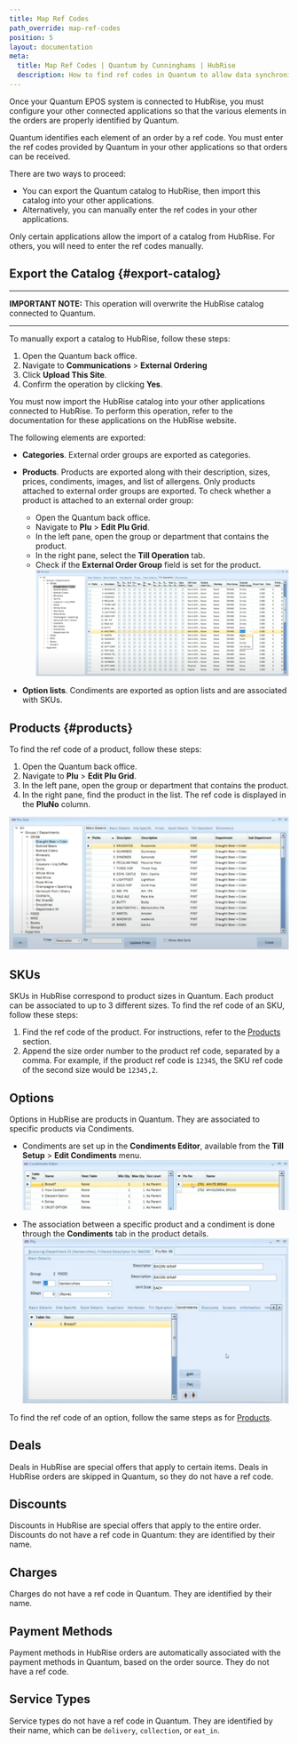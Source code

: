 ```yaml
---
title: Map Ref Codes
path_override: map-ref-codes
position: 5
layout: documentation
meta:
  title: Map Ref Codes | Quantum by Cunninghams | HubRise
  description: How to find ref codes in Quantum to allow data synchronisation with other apps connected to HubRise.
---
```


Once your Quantum EPOS system is connected to HubRise, you must configure your other connected applications so that the various elements in the orders are properly identified by Quantum.

Quantum identifies each element of an order by a ref code. You must enter the ref codes provided by Quantum in your other applications so that orders can be received.

There are two ways to proceed:

- You can export the Quantum catalog to HubRise, then import this catalog into your other applications.
- Alternatively, you can manually enter the ref codes in your other applications.

Only certain applications allow the import of a catalog from HubRise. For others, you will need to enter the ref codes manually.

## Export the Catalog {#export-catalog}

---

**IMPORTANT NOTE:** This operation will overwrite the HubRise catalog connected to Quantum.

---

To manually export a catalog to HubRise, follow these steps:

1. Open the Quantum back office.
2. Navigate to **Communications** > **External Ordering**
3. Click **Upload This Site**.
4. Confirm the operation by clicking **Yes**.

You must now import the HubRise catalog into your other applications connected to HubRise. To perform this operation, refer to the documentation for these applications on the HubRise website.

The following elements are exported:

- **Categories**. External order groups are exported as categories.

- **Products**. Products are exported along with their description, sizes, prices, condiments, images, and list of allergens. Only products attached to external order groups are exported. To check whether a product is attached to an external order group:

  - Open the Quantum back office.
  - Navigate to **Plu** > **Edit Plu Grid**.
  - In the left pane, open the group or department that contains the product.
  - In the right pane, select the **Till Operation** tab.
  - Check if the **External Order Group** field is set for the product.
    ![Check External Order Group - Quantum](./images/002-product-external-order-group.png)

- **Option lists**. Condiments are exported as option lists and are associated with SKUs.

## Products {#products}

To find the ref code of a product, follow these steps:

1. Open the Quantum back office.
2. Navigate to **Plu** > **Edit Plu Grid**.
3. In the left pane, open the group or department that contains the product.
4. In the right pane, find the product in the list. The ref code is displayed in the **PluNo** column.

![Find Product Ref Code - Quantum](./images/001-product-ref-codes.png)

## SKUs

SKUs in HubRise correspond to product sizes in Quantum. Each product can be associated to up to 3 different sizes. To find the ref code of an SKU, follow these steps:

1. Find the ref code of the product. For instructions, refer to the [Products](#products) section.
2. Append the size order number to the product ref code, separated by a comma. For example, if the product ref code is `12345`, the SKU ref code of the second size would be `12345,2`.

## Options

Options in HubRise are products in Quantum. They are associated to specific products via Condiments.

- Condiments are set up in the **Condiments Editor**, available from the **Till Setup** > **Edit Condiments** menu.
  ![Condiments Editor - Quantum](./images/004-condiments-editor.png)

- The association between a specific product and a condiment is done through the **Condiments** tab in the product details.
  ![Condiments Tab - Quantum](./images/005-condiments-tab.png)

To find the ref code of an option, follow the same steps as for [Products](#products).

## Deals

Deals in HubRise are special offers that apply to certain items. Deals in HubRise orders are skipped in Quantum, so they do not have a ref code.

## Discounts

Discounts in HubRise are special offers that apply to the entire order. Discounts do not have a ref code in Quantum: they are identified by their name.

## Charges

Charges do not have a ref code in Quantum. They are identified by their name.

## Payment Methods

Payment methods in HubRise orders are automatically associated with the payment methods in Quantum, based on the order source. They do not have a ref code.

## Service Types

Service types do not have a ref code in Quantum. They are identified by their name, which can be `delivery`, `collection`, or `eat_in`.
